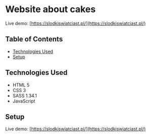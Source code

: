 # Website about cakes

Live demo: [https://slodkiswiatciast.pl/](https://slodkiswiatciast.pl/)


## Table of Contents
* [Technologies Used](#technologies-used)
* [Setup](#setup)


## Technologies Used

- HTML 5
- CSS 3
- SASS 1.34.1
- JavaScript



## Setup
Live demo: [https://slodkiswiatciast.pl/](https://slodkiswiatciast.pl/)







